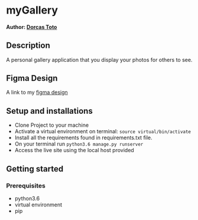 # myGallery

#### Author: [Dorcas Toto](https://github.com/DorcasToto)


## Description
A personal gallery application that you display your photos for others to see.

## Figma Design

A link to my [figma design](https://www.figma.com/file/UNq2anH6uJd5N61DvW1J5M/Gallery?node-id=0%3A1)

## Setup and installations
* Clone Project to your machine
* Activate a virtual environment on terminal: `source virtual/bin/activate`
* Install all the requirements found in requirements.txt file.
* On your terminal run `python3.6 manage.py runserver`
* Access the live site using the local host provided



## Getting started

### Prerequisites
* python3.6
* virtual environment
* pip
